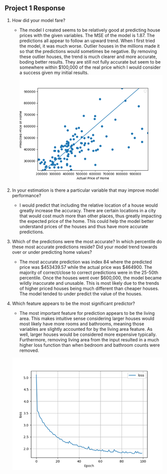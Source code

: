 ## Project 1 Response

1. How did your model fare?
    - The model I created seems to be relatively good at predicting house prices with the given variables. The MSE of the model is 1.87. The predictions all appear to follow an upward trend. When I first tried the model, it was much worse. Outlier houses in the millions made it so that the predictions would sometimes be negative. By removing these outlier houses, the trend is much clearer and more accurate, boding better results. They are still not fully accurate but seem to be somewhere within $100,000 of the real price which I would consider a success given my initial results. 
      ![img.png](img.png)
      
2. In your estimation is there a particular variable that may improve model performance?
    - I would predict that including the relative location of a house would greatly increase the accuracy. There are certain locations in a city that would cost much more than other places, thus greatly impacting the expected price of the home. This could help the model better understand prices of the houses and thus have more accurate predictions.
3. Which of the predictions were the most accurate? In which percentile do these most accurate predictions reside? Did your model trend towards over or under predicting home values?
    - The most accurate prediction was index 84 where the predicted price was $453439.57 while the actual price was $464900. The majority of correct/close to correct predictions were in the 25-50th percentile. Once the houses went over $600,000, the model became wildly inaccurate and unusable. This is most likely due to the trends of higher priced houses being much different than cheaper houses. The model tended to under predict the value of the houses.
4. Which feature appears to be the most significant predictor?
    - The most important feature for prediction appears to be the living area. This makes intuitive sense considering larger houses would most likely have more rooms and bathrooms, meaning those variables are slightly accounted for by the living area feature. As well, larger houses would be considered more expensive typically. Furthermore, removing living area from the input resulted in a much higher loss function than when bedroom and bathroom counts were removed. 
   
   ![img_1.png](img_1.png)
